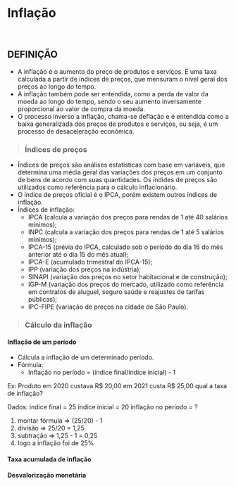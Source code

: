 # Inflação

<br>

## DEFINIÇÃO
* A inflação é o aumento do preço de produtos e serviços. É uma taxa calculada a partir de índices de preços, que mensuram o nível geral dos preços ao longo do tempo.
* A inflação também pode ser entendida, como a perda de valor da moeda ao longo do tempo, sendo o seu aumento inversamente proporcional ao valor de compra da moeda.
* O processo inverso a inflação, chama-se deflação e é entendida como a baixa generalizada dos preços de produtos e serviços, ou seja, é um processo de desaceleração econômica.

> ### Índices de preços
* Índices de preços são análises estatísticas com base em variáveis, que determina uma média geral das variações dos preços em um conjunto de bens de acordo com suas quantidades. Os índides de preços são utilizados como referência para o cálculo inflacionário.
* O índice de preços oficial é o IPCA, porém existem outros índices de inflação.
* Índices de inflação:
  - IPCA (calcula a variação dos preços para rendas de 1 até 40 salários mínimos);
  - INPC (calcula a variação dos preços para rendas de 1 até 5 salários mínimos);
  - IPCA-15 (prévia do IPCA, calculado sob o período do dia 16 do mês anterior até o dia 15 do mês atual);
  - IPCA-E (acumulado trimestral do IPCA-15);
  - IPP (variação dos preços na indústria);
  - SINAPI (variação dos preços no setor habitacional e de construção);
  - IGP-M (variação dos preços do mercado, utilizado como referência em contratos de aluguel, seguro saúde e reajustes de tarifas públicas);
  - IPC-FIPE (variação de preços na cidade de São Paulo).

> ### Cálculo da inflação

#### Inflação de um período
* Cálcula a inflação de um determinado período.
* Fórmula:
  - Inflação no período = (índice final/índice inicial) - 1  

Ex: Produto em 2020 custava R$ 20,00 em 2021 custa R$ 25,00 qual a taxa de inflação?

Dados:
índice final = 25
índice inicial = 20
inflação no período = ?

1. montar fórmula => (25/20) - 1
2. divisão => 25/20 = 1,25
3. subtração => 1,25 - 1 = 0,25
4. logo a inflação foi de 25%

#### Taxa acumulada de inflação

#### Desvalorização monetária